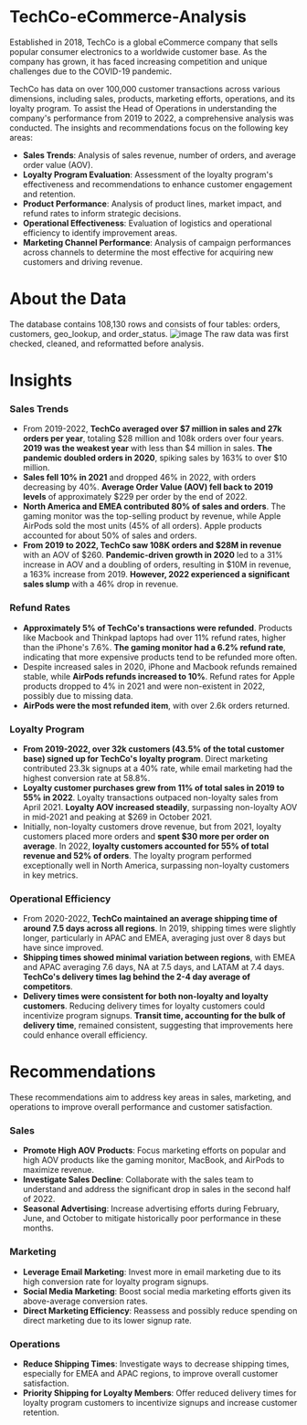# TechCo-eCommerce-Analysis
Established in 2018, TechCo is a global eCommerce company that sells popular consumer electronics to a worldwide customer base. As the company has grown, it has faced increasing competition and unique challenges due to the COVID-19 pandemic.

TechCo has data on over 100,000 customer transactions across various dimensions, including sales, products, marketing efforts, operations, and its loyalty program. To assist the Head of Operations in understanding the company's performance from 2019 to 2022, a comprehensive analysis was conducted. The insights and recommendations focus on the following key areas:

- **Sales Trends**: Analysis of sales revenue, number of orders, and average order value (AOV).
- **Loyalty Program Evaluation**: Assessment of the loyalty program's effectiveness and recommendations to enhance customer engagement and retention.
- **Product Performance**: Analysis of product lines, market impact, and refund rates to inform strategic decisions.
- **Operational Effectiveness**: Evaluation of logistics and operational efficiency to identify improvement areas.
- **Marketing Channel Performance**: Analysis of campaign performances across channels to determine the most effective for acquiring new customers and driving revenue.



# About the Data 
The database contains 108,130 rows and consists of four tables: orders, customers, geo_lookup, and order_status. 
![image](https://github.com/itseng13/TechCo-eCommerce-Analysis/assets/155334219/69762326-5ff2-4d82-a75d-118afff4ef89)
The raw data was first checked, cleaned, and reformatted before analysis. 


# Insights
### Sales Trends
- From 2019-2022, **TechCo averaged over $7 million in sales and 27k orders per year**, totaling $28 million and 108k orders over four years. **2019 was the weakest year** with less than $4 million in sales. **The pandemic doubled orders in 2020**, spiking sales by 163% to over $10 million.
- **Sales fell 10% in 2021** and dropped 46% in 2022, with orders decreasing by 40%. **Average Order Value (AOV) fell back to 2019 levels** of approximately $229 per order by the end of 2022.
- **North America and EMEA contributed 80% of sales and orders**. The gaming monitor was the top-selling product by revenue, while Apple AirPods sold the most units (45% of all orders). Apple products accounted for about 50% of sales and orders.
- **From 2019 to 2022, TechCo saw 108K orders and $28M in revenue** with an AOV of $260. **Pandemic-driven growth in 2020** led to a 31% increase in AOV and a doubling of orders, resulting in $10M in revenue, a 163% increase from 2019. **However, 2022 experienced a significant sales slump** with a 46% drop in revenue.
### Refund Rates
- **Approximately 5% of TechCo's transactions were refunded**. Products like Macbook and Thinkpad laptops had over 11% refund rates, higher than the iPhone's 7.6%. **The gaming monitor had a 6.2% refund rate**, indicating that more expensive products tend to be refunded more often.
- Despite increased sales in 2020, iPhone and Macbook refunds remained stable, while **AirPods refunds increased to 10%**. Refund rates for Apple products dropped to 4% in 2021 and were non-existent in 2022, possibly due to missing data.
- **AirPods were the most refunded item**, with over 2.6k orders returned.
### Loyalty Program
- **From 2019-2022, over 32k customers (43.5% of the total customer base) signed up for TechCo's loyalty program**. Direct marketing contributed 23.3k signups at a 40% rate, while email marketing had the highest conversion rate at 58.8%.
- **Loyalty customer purchases grew from 11% of total sales in 2019 to 55% in 2022**. Loyalty transactions outpaced non-loyalty sales from April 2021. **Loyalty AOV increased steadily**, surpassing non-loyalty AOV in mid-2021 and peaking at $269 in October 2021.
- Initially, non-loyalty customers drove revenue, but from 2021, loyalty customers placed more orders and **spent $30 more per order on average**. In 2022, **loyalty customers accounted for 55% of total revenue and 52% of orders**. The loyalty program performed exceptionally well in North America, surpassing non-loyalty customers in key metrics.
### Operational Efficiency
- From 2020-2022, **TechCo maintained an average shipping time of around 7.5 days across all regions**. In 2019, shipping times were slightly longer, particularly in APAC and EMEA, averaging just over 8 days but have since improved.
- **Shipping times showed minimal variation between regions**, with EMEA and APAC averaging 7.6 days, NA at 7.5 days, and LATAM at 7.4 days. **TechCo's delivery times lag behind the 2-4 day average of competitors**.
- **Delivery times were consistent for both non-loyalty and loyalty customers**. Reducing delivery times for loyalty customers could incentivize program signups. **Transit time, accounting for the bulk of delivery time**, remained consistent, suggesting that improvements here could enhance overall efficiency.

# Recommendations
These recommendations aim to address key areas in sales, marketing, and operations to improve overall performance and customer satisfaction.
### Sales
- **Promote High AOV Products**: Focus marketing efforts on popular and high AOV products like the gaming monitor, MacBook, and AirPods to maximize revenue.
- **Investigate Sales Decline**: Collaborate with the sales team to understand and address the significant drop in sales in the second half of 2022.
- **Seasonal Advertising**: Increase advertising efforts during February, June, and October to mitigate historically poor performance in these months.
### Marketing
- **Leverage Email Marketing**: Invest more in email marketing due to its high conversion rate for loyalty program signups.
- **Social Media Marketing**: Boost social media marketing efforts given its above-average conversion rates.
- **Direct Marketing Efficiency**: Reassess and possibly reduce spending on direct marketing due to its lower signup rate.
### Operations
- **Reduce Shipping Times**: Investigate ways to decrease shipping times, especially for EMEA and APAC regions, to improve overall customer satisfaction.
- **Priority Shipping for Loyalty Members**: Offer reduced delivery times for loyalty program customers to incentivize signups and increase customer retention.
